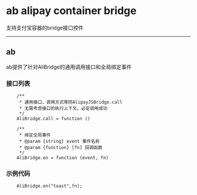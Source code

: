 # ab alipay container bridge

支持支付宝容器的bridge接口控件

----
## ab
ab提供了针对AliBridge的通用调用接口和全局绑定事件

### 接口列表

```
	/**
	 * 通用接口，调用方式等同AlipayJSBridge.call
	 * 无需考虑接口的执行上下文，必定调用成功
	 */
	AliBridge.call = function ()

	/**
	 * 绑定全局事件
	 * @param {string} event 事件名称
	 * @param {function} [fn] 回调函数
	 */
	AliBridge.on = function (event, fn)

```

### 示例代码

```
	AliBridge.on("toast",fn);
```